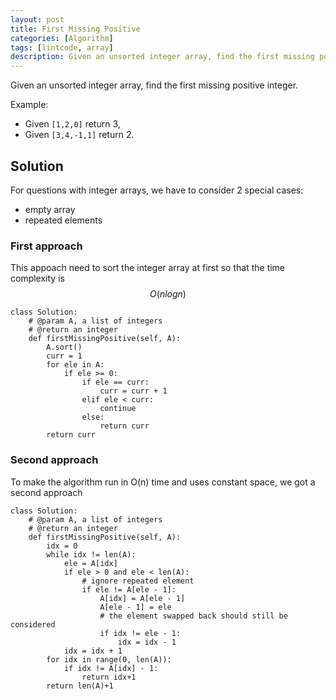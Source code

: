 ```yaml
---
layout: post
title: First Missing Positive
categories: [Algorithm]
tags: [lintcode, array]
description: Given an unsorted integer array, find the first missing positive integer.
---
```


Given an unsorted integer array, find the first missing positive integer.

Example:

- Given ``[1,2,0]`` return 3,
- Given ``[3,4,-1,1]`` return 2.

## Solution
For questions with integer arrays, we have to consider 2 special cases:

- empty array
- repeated elements

### First approach
This appoach need to sort the integer array at first so that the time complexity is $$O(nlogn)$$

    class Solution:
        # @param A, a list of integers
        # @return an integer
        def firstMissingPositive(self, A):
            A.sort()
            curr = 1
            for ele in A:
                if ele >= 0:
                    if ele == curr:
                        curr = curr + 1
                    elif ele < curr:
                        continue
                    else:
                        return curr
            return curr

### Second approach
To make the algorithm run in O(n) time and uses constant space, we got a second approach

    class Solution:
        # @param A, a list of integers
        # @return an integer
        def firstMissingPositive(self, A):
            idx = 0
            while idx != len(A):
                ele = A[idx]
                if ele > 0 and ele < len(A):
                    # ignore repeated element 
                    if ele != A[ele - 1]:
                        A[idx] = A[ele - 1]
                        A[ele - 1] = ele
                        # the element swapped back should still be considered
                        if idx != ele - 1:
                            idx = idx - 1
                idx = idx + 1
            for idx in range(0, len(A)):
                if idx != A[idx] - 1:
                    return idx+1
            return len(A)+1
